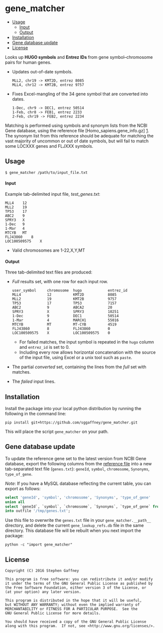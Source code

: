 # gene_matcher

<!-- MarkdownTOC -->

- [Usage](#usage)
    - [Input](#input)
    - [Output](#output)
- [Installation](#installation)
- [Gene database update](#gene-database-update)
- [License](#license)

<!-- /MarkdownTOC -->


Looks up **HUGO symbols** and **Entrez IDs** from gene symbol–chromosome pairs
for human genes.

* Updates out-of-date symbols.

    ```
    MLL2, chr19 -> KMT2D, entrez 8085
    MLL4, chr12 -> KMT2B, entrez 9757
    ```

* Fixes Excel-mangling of the 34 gene symbol that are converted into dates.
    ```
    1-Dec, chr9 -> DEC1, entrez 50514
    1-Feb, chr8 -> FEB1, entrez 2233
    2-Feb, chr19 -> FEB2, entrez 2234
    ```

Matching is performed using symbols and synonym lists from the NCBI Gene database,
using the reference file [Homo_sapiens.gene_info.gz] [1]. The synonym list from 
this reference should be adequate for matching the vast majority of uncommon or 
out of date symbols, but will fail to match some LOCXXX genes and FLJXXX symbols.


Usage
-----

```
$ gene_matcher /path/to/input_file.txt
```

#### Input

Example tab-delimited input file, *test_genes.txt*:
```
MLL4	12
MLL2	19
TP53	17
ABC2	9
SPRY3	X
1-Dec	9
1-Mar	4
MTCYB	MT
FLJ43860	8
LOC100509575	X
```
* Valid chromosomes are 1-22,X,Y,MT

#### Output

Three tab-delimited text files are produced:

* *Full* results set, with one row for each input row.

    ```
    user_symbol     chromosome  hugo            entrez_id
    MLL4            12          KMT2D           8085
    MLL2            19          KMT2B           9757
    TP53            17          TP53            7157
    ABC2            9           ABCA2           20
    SPRY3           X           SPRY3           10251
    1-Dec           9           DEC1            50514
    1-Mar           4           MARCH1          55016
    MTCYB           MT          MT-CYB          4519
    FLJ43860        8           FLJ43860        0
    LOC100509575    X           LOC100509575    0
    ```
    * For failed matches, the input symbol is repeated in the `hugo` column and
      `entrez_id` is set to 0.
    * Including every row allows horizontal concatenation with the source of the
      input file, using Excel or a unix tool such as `paste`.

* The partial *converted* set, containing the lines from the *full* set with matches.
* The *failed* input lines.


Installation
------------

Install the package into your local python distribution by running the following
in the command line:
```
pip install git+https://github.com/sggaffney/gene_matcher.git
```

This will place the script `gene_matcher` on your path.


Gene database update
---------------

To update the reference gene set to the latest version from NCBI Gene database, export the following columns from the [reference file][1] into a new tab-separated text file (`genes.txt`): `geneId`, `symbol`, `chromosome`, `Synonyms`, `type_of_gene`.

*Note*: If you have a MySQL database reflecting the current table, you can export as follows:
```sql
select 'geneId', 'symbol', 'chromosome', 'Synonyms', 'type_of_gene'
union all
select `geneId`, `symbol`, `chromosome`, `Synonyms`, `type_of_gene` from ncbi_entrez where `Symbol_from_nomenclature_authority` <> '-'
into outfile '/tmp/genes.txt';
```

Use this file to overwrite the `genes.txt` file in your `gene_matcher.__path__` directory, and delete the current `gene_lookup_refs.db` file in the same directory. This database file will be rebuilt when you next import the package:

 ```python -c "import gene_matcher"```


License
-------

    Copyright (C) 2016 Stephen Gaffney
    
    This program is free software: you can redistribute it and/or modify
    it under the terms of the GNU General Public License as published by
    the Free Software Foundation, either version 3 of the License, or
    (at your option) any later version.
    
    This program is distributed in the hope that it will be useful,
    but WITHOUT ANY WARRANTY; without even the implied warranty of
    MERCHANTABILITY or FITNESS FOR A PARTICULAR PURPOSE.  See the
    GNU General Public License for more details.
    
    You should have received a copy of the GNU General Public License
    along with this program.  If not, see <http://www.gnu.org/licenses/>.


  [1]: ftp://ftp.ncbi.nih.gov/gene/DATA/GENE_INFO/Mammalia/Homo_sapiens.gene_info.gz "Homo_sapiens.gene_info.gz"

